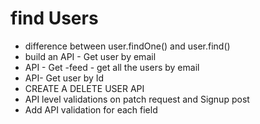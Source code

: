 #  find Users
- difference between user.findOne() and user.find()
- build an  API - Get user by email
- API - Get -feed - get all the users by email
- API- Get user by Id 
- CREATE A DELETE USER API
- API level validations on patch request and Signup post 
- Add API validation for each field
